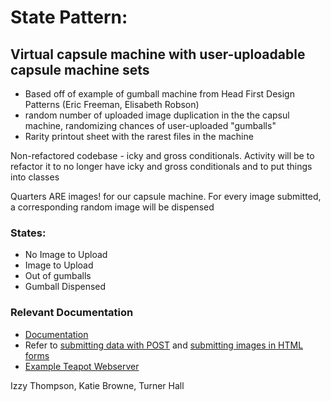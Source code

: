 # State Pattern:
## Virtual capsule machine with user-uploadable capsule machine sets
- Based off of example of gumball machine from Head First Design Patterns (Eric Freeman, Elisabeth Robson)
- random number of uploaded image duplication in the the capsul machine, randomizing chances of user-uploaded "gumballs"
- Rarity printout sheet with the rarest files in the machine

Non-refactored codebase - icky and gross conditionals. Activity will be to refactor it to no longer have icky and gross conditionals and to put things into classes

Quarters ARE images! for our capsule machine. For every image submitted, a corresponding random image will be dispensed

### States:
 - No Image to Upload
 - Image to Upload
 - Out of gumballs
 - Gumball Dispensed

### Relevant Documentation
- [Documentation](https://github.com/zeroflag/Teapot/blob/master/docs/UserGuide.md)
 - Refer to [submitting data with POST](https://github.com/zeroflag/Teapot/blob/master/docs/UserGuide.md#handling-post-and-other-methods) and [submitting images in HTML forms](https://www.w3schools.com/tags/att_input_type_image.asp)
 - [Example Teapot Webserver](https://github.com/zeroflag/Teapot/blob/master/source/Teapot-Library-Example/LibraryServer.class.st)


Izzy Thompson, Katie Browne, Turner Hall


